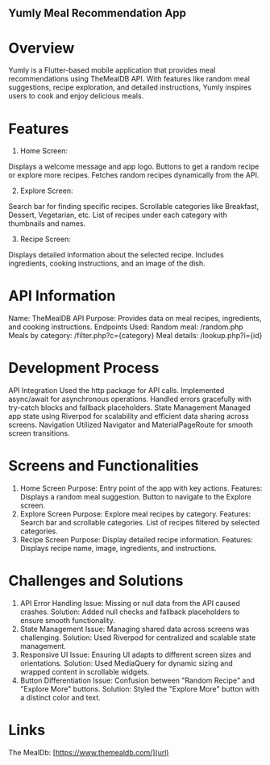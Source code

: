 ## Yumly Meal Recommendation App

# Overview
Yumly is a Flutter-based mobile application that provides meal recommendations using TheMealDB API. With features like random meal suggestions, recipe exploration, and detailed instructions, Yumly inspires users to cook and enjoy delicious meals.

# Features
1. Home Screen:

Displays a welcome message and app logo.
Buttons to get a random recipe or explore more recipes.
Fetches random recipes dynamically from the API.

2. Explore Screen:

Search bar for finding specific recipes.
Scrollable categories like Breakfast, Dessert, Vegetarian, etc.
List of recipes under each category with thumbnails and names.

3. Recipe Screen:

Displays detailed information about the selected recipe.
Includes ingredients, cooking instructions, and an image of the dish.

# API Information
Name: TheMealDB API
Purpose: Provides data on meal recipes, ingredients, and cooking instructions.
Endpoints Used:
Random meal: /random.php
Meals by category: /filter.php?c={category}
Meal details: /lookup.php?i={id}

# Development Process
API Integration
Used the http package for API calls.
Implemented async/await for asynchronous operations.
Handled errors gracefully with try-catch blocks and fallback placeholders.
State Management
Managed app state using Riverpod for scalability and efficient data sharing across screens.
Navigation
Utilized Navigator and MaterialPageRoute for smooth screen transitions.

# Screens and Functionalities
1. Home Screen
Purpose: Entry point of the app with key actions.
Features:
Displays a random meal suggestion.
Button to navigate to the Explore screen.
2. Explore Screen
Purpose: Explore meal recipes by category.
Features:
Search bar and scrollable categories.
List of recipes filtered by selected categories.
3. Recipe Screen
Purpose: Display detailed recipe information.
Features:
Displays recipe name, image, ingredients, and instructions.

# Challenges and Solutions
1. API Error Handling
Issue: Missing or null data from the API caused crashes.
Solution: Added null checks and fallback placeholders to ensure smooth functionality.
2. State Management
Issue: Managing shared data across screens was challenging.
Solution: Used Riverpod for centralized and scalable state management.
3. Responsive UI
Issue: Ensuring UI adapts to different screen sizes and orientations.
Solution: Used MediaQuery for dynamic sizing and wrapped content in scrollable widgets.
4. Button Differentiation
Issue: Confusion between "Random Recipe" and "Explore More" buttons.
Solution: Styled the "Explore More" button with a distinct color and text.

# Links
The MealDb: [https://www.themealdb.com/](url)
